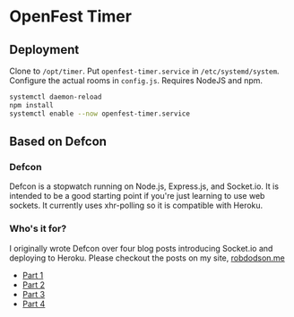 # OpenFest Timer

## Deployment

Clone to `/opt/timer`.
Put `openfest-timer.service` in `/etc/systemd/system`.
Configure the actual rooms in `config.js`.
Requires NodeJS and npm.

```bash
systemctl daemon-reload
npm install
systemctl enable --now openfest-timer.service
```

## Based on Defcon

### Defcon

Defcon is a stopwatch running on Node.js, Express.js, and Socket.io.
It is intended to be a good starting point if you're just learning to use
web sockets. It currently uses xhr-polling so it is compatible with Heroku.

### Who's it for?

I originally wrote Defcon over four blog posts introducing Socket.io and
deploying to Heroku. Please checkout the posts on my site, [robdodson.me](http://robdodson.me)

- [Part 1](http://robdodson.me/blog/2012/06/04/deploying-your-first-node-dot-js-and-socket-dot-io-app-to-heroku/)
- [Part 2](http://robdodson.me/blog/2012/06/05/building-a-countdown-timer-with-socket-dot-io/)
- [Part 3](http://robdodson.me/blog/2012/06/06/building-a-countdown-timer-with-socket-dot-io-pt-2/)
- [Part 4](http://robdodson.me/blog/2012/06/07/building-a-countdown-timer-with-socket-dot-io-pt-3/)

